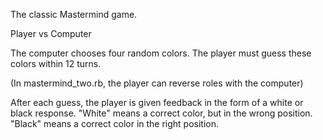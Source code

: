 The classic Mastermind game.

Player vs Computer 

The computer chooses four random colors. The player must guess these colors within 12 turns. 

(In mastermind_two.rb, the player can reverse roles with the computer)

After each guess, the player is given feedback in the form of a white or black response. "White" means a correct color, but in the wrong position. "Black" means a correct color in the right position.
